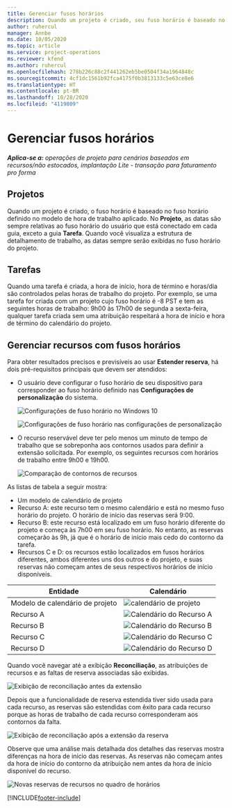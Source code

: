 ```yaml
---
title: Gerenciar fusos horários
description: Quando um projeto é criado, seu fuso horário é baseado no fuso horário definido no modelo de hora de trabalho aplicado.
author: ruhercul
manager: Annbe
ms.date: 10/05/2020
ms.topic: article
ms.service: project-operations
ms.reviewer: kfend
ms.author: ruhercul
ms.openlocfilehash: 278b226c88c2f441262eb5be0504f34a1964848c
ms.sourcegitcommit: 4cf1dc1561b92fca4175f0b3813133c5e63ce8e6
ms.translationtype: HT
ms.contentlocale: pt-BR
ms.lasthandoff: 10/28/2020
ms.locfileid: "4119809"
---
```

# <a name="manage-time-zones"></a>Gerenciar fusos horários

_**Aplica-se a:** operações de projeto para cenários baseados em recursos/não estocados, implantação Lite - transação para faturamento pro forma_


## <a name="projects"></a>Projetos

Quando um projeto é criado, o fuso horário é baseado no fuso horário definido no modelo de hora de trabalho aplicado. No **Projeto**, as datas são sempre relativas ao fuso horário do usuário que está conectado em cada guia, exceto a guia **Tarefa**. Quando você visualiza a estrutura de detalhamento de trabalho, as datas sempre serão exibidas no fuso horário do projeto.

## <a name="tasks"></a>Tarefas

Quando uma tarefa é criada, a hora de início, hora de término e horas/dia são controlados pelas horas de trabalho do projeto. Por exemplo, se uma tarefa for criada com um projeto cujo fuso horário é -8 PST e tem as seguintes horas de trabalho: 9h00 às 17h00 de segunda a sexta-feira, qualquer tarefa criada sem uma atribuição respeitará a hora de início e hora de término do calendário do projeto.

## <a name="manage-resources-with-time-zones"></a>Gerenciar recursos com fusos horários

Para obter resultados precisos e previsíveis ao usar **Estender reserva**, há dois pré-requisitos principais que devem ser atendidos:  

- O usuário deve configurar o fuso horário de seu dispositivo para corresponder ao fuso horário definido nas **Configurações de personalização** do sistema.
 
  ![Configurações de fuso horário no Windows 10](media/reconcile-assignments-03.png)

  ![Configurações de fuso horário nas configurações de personalização](media/reconcile-assignments-04.png)
 
- O recurso reservável deve ter pelo menos um minuto de tempo de trabalho que se sobreponha aos contornos usados para definir a extensão solicitada. Por exemplo, os seguintes recursos com horários de trabalho entre 9h00 e 19h00. 

  ![Comparação de contornos de recursos](media/reconcile-assignments-05.png)

As listas de tabela a seguir mostra:

- Um modelo de calendário de projeto
- Recurso A: este recurso tem o mesmo calendário e está no mesmo fuso horário do projeto. O horário de início das reservas será 9:00.
- Recurso B: este recurso está localizado em um fuso horário diferente do projeto e começa às 7h00 em seu fuso horário. No entanto, as reservas começarão às 9h, já que é o horário de início mais cedo do contorno da tarefa.
- Recursos C e D: os recursos estão localizados em fusos horários diferentes, ambos diferentes uns dos outros e do projeto, e suas reservas não começam antes de seus respectivos horários de início disponíveis.

|Entidade  |Calendário  |
|-|-|
|Modelo de calendário de projeto   | ![calendário de projeto](media/reconcile-assignments-06.png) |
|Recurso A  | ![Calendário do Recurso A](media/reconcile-assignments-06.png) |
|Recurso B  |  ![Calendário do Recurso B](media/reconcile-assignments-07.png) |
|Recurso C  |  ![Calendário do Recurso C](media/reconcile-assignments-08.png) |
|Recurso D  | ![Calendário do Recurso D](media/reconcile-assignments-09.png)  |
 
Quando você navegar até a exibição **Reconciliação**, as atribuições de recursos e as faltas de reserva associadas são exibidas.

![Exibição de reconciliação antes da extensão](media/reconcile-assignments-10.png)

Depois que a funcionalidade de reserva estendida tiver sido usada para cada recurso, as reservas são estendidas com êxito para cada recurso porque as horas de trabalho de cada recurso corresponderam aos contornos da falta.

![Exibição de reconciliação após a extensão da reserva](media/reconcile-assignments-11.png) 

Observe que uma análise mais detalhada dos detalhes das reservas mostra diferenças na hora de início das reservas. As reservas não começam antes da hora de início do contorno da atribuição nem antes da hora de início disponível do recurso.

![Novas reservas de recursos no quadro de horários](media/reconcile-assignments-12.png)


[!INCLUDE[footer-include](../includes/footer-banner.md)]